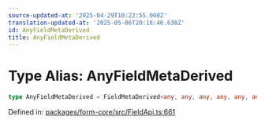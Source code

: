 ```yaml
---
source-updated-at: '2025-04-29T10:22:55.000Z'
translation-updated-at: '2025-05-06T20:16:46.638Z'
id: AnyFieldMetaDerived
title: AnyFieldMetaDerived
---
```


<!-- DO NOT EDIT: this page is autogenerated from the type comments -->

# Type Alias: AnyFieldMetaDerived

```ts
type AnyFieldMetaDerived = FieldMetaDerived<any, any, any, any, any, any, any, any, any, any, any, any, any, any, any, any, any>;
```

Defined in: [packages/form-core/src/FieldApi.ts:661](https://github.com/TanStack/form/blob/main/packages/form-core/src/FieldApi.ts#L661)
